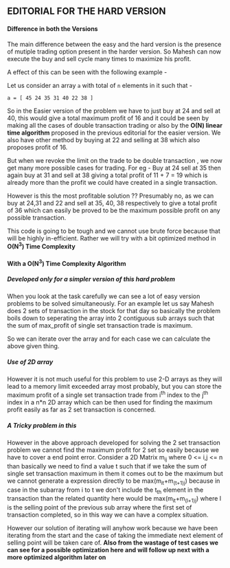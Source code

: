 ## EDITORIAL FOR THE HARD VERSION

#### Difference in both the Versions
The main difference between the easy and the hard version is the presence of mutiple trading option present in the harder version.
So Mahesh can now execute the buy and sell cycle many times to maximize his profit.

A effect of this can be seen with the following example -

Let us consider an array `a` with total of `n` elements in it such that - 
```
a = [ 45 24 35 31 40 22 38 ]
```

So in the Easier version of the problem we have to just buy at 24 and sell at 40, this would give a total maximum profit of 16 and it could be seen by making all the cases of double transaction trading or also by the **O(N) linear time algorithm** proposed in the previous editorial for the easier version.
We also have other method by buying at 22 and selling at 38 which also proposes profit of 16.

But when we revoke the limit on the trade to be double transaction , we now get many more possible cases for trading.
For eg - Buy at 24 sell at 35 then again buy at 31 and sell at 38 giving a total profit of 11 + 7 = 19 which is already more than the profit we could have created in a single transaction.

However is this the most profitable solution ??
Presumably no, as we can buy at 24,31 and 22 and sell at 35, 40, 38 respectively to give a total profit of 36 which can easily be proved to be the maximum possible profit on any possible transaction.

This code is going to be tough and we cannot use brute force because that will be highly in-efficient.
Rather we will try with a bit optimized method in **O(N<sup>3</sup>) Time Complexity**


#### With a O(N<SUP>3</SUP>) Time Complexity Algorithm
#####  Developed only for a simpler version of this hard problem
When you look at the task carefully we can see a lot of easy version problems to be solved simultaneously.
For an example let us say Mahesh does 2 sets of transaction in the stock for that day so basically the problem boils down to seperating the array into 2 contiguous sub arrays such that the sum of max_profit of single set transaction trade is maximum.

So we can iterate over the array and for each case we can calculate the above given thing.

##### Use of 2D array
However it is not much useful for this problem to use 2-D arrays as they will lead to a memory limit exceeded array most probably, but you can store the maximum profit of a single set transaction trade from i<sup>th</sup> index to the j<sup>th</sup> index in a n*n 2D array which can be then used for finding the maximum profit easily as far as 2 set transaction is concerned.

##### A Tricky problem in this
However in the above approach developed for solving the 2 set transaction problem we cannot find the maximum profit for 2 set so easily because we have to cover a end point error.
Consider a 2D Matrix m<sub>ij</sub> where 0 <= i,j <= n than basically we need to find a value t such that if we take the sum of single set transaction maximum in them it comes out to be the maximum but we cannot generate a expression directly to be 
max(m<sub>it</sub>+m<sub>(t+1)j</sub>) because in case in the subarray from i to t we don't include the t<sub>th</sub> element in the transaction than the related quantity here would be max(m<sub>it</sub>+m<sub>(l+1)j</sub>) where l is the selling point of the previous sub array where the first set of transaction completed, so in this way we can have a complex situation.

However our solution of iterating will anyhow work because we have been iterating from the start and the case of taking the immediate next element of selling point will be taken care of.
**Also from the wastage of test cases we can see for a possible optimization here and will follow up next with a more optimized algorithm later on**
